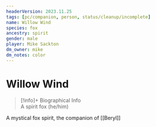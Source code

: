```yaml
---
headerVersion: 2023.11.25
tags: [pc/companion, person, status/cleanup/incomplete]
name: Willow Wind
species: fox
ancestry: spirit
gender: male
player: Mike Sackton
dm_owner: mike
dm_notes: color
---
```

# Willow Wind
>[!info]+ Biographical Info  
> A spirit fox (he/him)

A mystical fox spirit, the companion of [[Beryl]]